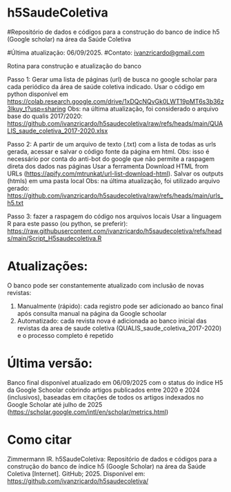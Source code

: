 # h5SaudeColetiva
#Repositório de dados e códigos para a construção do banco de índice h5 (Google scholar) na área da Saúde Coletiva

#Última atualização: 06/09/2025. #Contato: ivanzricardo@gmail.com

Rotina para construção e atualização do banco

Passo 1: Gerar uma lista de páginas (url) de busca no google scholar para cada periódico da área de saúde coletiva indicado.
Usar o código em python disponível em https://colab.research.google.com/drive/1xDQcNQvGk0LWT19pMT6s3b36z3Ikuy_t?usp=sharing
Obs: na última atualização, foi considerado o arquivo base do qualis 2017/2020: https://github.com/ivanzricardo/h5saudecoletiva/raw/refs/heads/main/QUALIS_saude_coletiva_2017-2020.xlsx

Passo 2: A partir de um arquivo de texto (.txt) com a lista de todas as urls gerada, acessar e salvar o código fonte da página em html. Obs: isso é necessário por conta do anti-bot do google que não permite a raspagem direta dos dados nas páginas
Usar a ferramenta Download HTML from URLs (https://apify.com/mtrunkat/url-list-download-html).
Salvar os outputs (htmls) em uma pasta local
Obs: na última atualização, foi utilizado arquivo gerado: https://github.com/ivanzricardo/h5saudecoletiva/raw/refs/heads/main/urls_h5.txt

Passo 3: fazer a raspagem do código nos arquivos locais
Usar a linguagem R para este passo (ou python, se preferir): https://raw.githubusercontent.com/ivanzricardo/h5saudecoletiva/refs/heads/main/Script_H5saudecoletiva.R

# Atualizações: 
O banco pode ser constantemente atualizado com inclusão de novas revistas:
1) Manualmente (rápido): cada registro pode ser adicionado ao banco final após consulta manual na página da Google schoolar
2) Automatizado: cada revista nova é adicionada ao banco inicial das revistas da area de saude coletiva (QUALIS_saude_coletiva_2017-2020) e o processo completo é repetido

# Última versão:
Banco final disponível atualizado em 06/09/2025 com o status do índice H5 da Google Schoolar cobrindo artigos publicados entre 2020 e 2024 (inclusivos), baseadas em citações de todos os artigos indexados no Google Scholar até julho de 2025 (https://scholar.google.com/intl/en/scholar/metrics.html)

# Como citar
Zimmermann IR. h5SaudeColetiva: Repositório de dados e códigos para a construção do banco de índice h5 (Google Scholar) na área da Saúde Coletiva [Internet]. GitHub; 2025. Disponível em: https://github.com/ivanzricardo/h5saudecoletiva/

